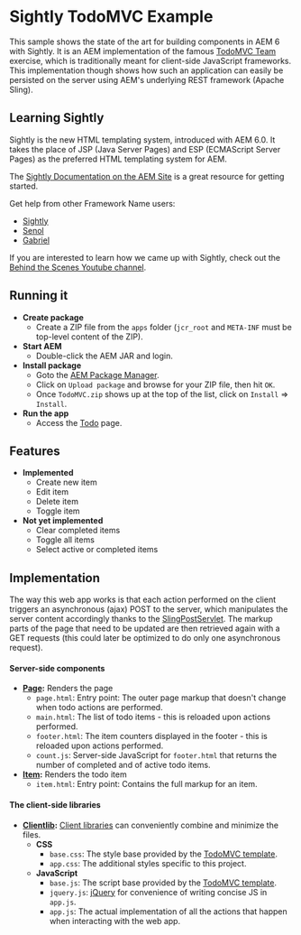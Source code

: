 # Sightly TodoMVC Example

This sample shows the state of the art for building components in AEM 6 with Sightly. It is an AEM implementation of the famous [TodoMVC Team](http://todomvc.com) exercise, which is traditionally meant for client-side JavaScript frameworks. This implementation though shows how such an application can easily be persisted on the server using AEM's underlying REST framework (Apache Sling).

## Learning Sightly

Sightly is the new HTML templating system, introduced with AEM 6.0. It takes the place of JSP (Java Server Pages) and ESP (ECMAScript Server Pages) as the preferred HTML templating system for AEM.

The [Sightly Documentation on the AEM Site](http://docs.adobe.com/docs/en/aem/6-0/develop/sightly.html) is a great resource for getting started.

Get help from other Framework Name users:

* [Sightly](https://twitter.com/sightlyio)
* [Senol](https://twitter.com/thelabertasch)
* [Gabriel](https://twitter.com/gabrielwalt)

If you are interested to learn how we came up with Sightly, check out the [Behind the Scenes Youtube channel](https://www.youtube.com/playlist?list=PLkBe8kbE_7-xeo5uNJVE4uZXRpOpCA0J8).

## Running it

* **Create package**
  * Create a ZIP file from the `apps` folder (`jcr_root` and `META-INF` must be top-level content of the ZIP).
* **Start AEM**
  * Double-click the AEM JAR and login.
* **Install package**
  * Goto the [AEM Package Manager](http://localhost:4502/crx/packmgr/index.jsp).
  * Click on `Upload package` and browse for your ZIP file, then hit `OK`.
  * Once `TodoMVC.zip` shows up at the top of the list, click on `Install` => `Install`.
* **Run the app**
  * Access the [Todo](http://localhost:4502/content/todo.html) page.

## Features

* **Implemented**
  * Create new item
  * Edit item
  * Delete item
  * Toggle item
* **Not yet implemented**
  * Clear completed items
  * Toggle all items
  * Select active or completed items

## Implementation

The way this web app works is that each action performed on the client triggers an asynchronous (ajax) POST to the server, which manipulates the server content accordingly thanks to the [SlingPostServlet](http://sling.apache.org/documentation/bundles/manipulating-content-the-slingpostservlet-servlets-post.html). The markup parts of the page that need to be updated are then retrieved again with a GET requests (this could later be optimized to do only one asynchronous request).

#### Server-side components
* **[Page](http://localhost:4502/crx/de/index.jsp#/apps/todo/components/page):** Renders the page
  * `page.html`: Entry point: The outer page markup that doesn't change when todo actions are performed.
  * `main.html`: The list of todo items - this is reloaded upon actions performed.
  * `footer.html`: The item counters displayed in the footer - this is reloaded upon actions performed.
  * `count.js`: Server-side JavaScript for `footer.html` that returns the number of completed and of active todo items.
* **[Item](http://localhost:4502/crx/de/index.jsp#/apps/todo/components/item):** Renders the todo item
  * `item.html`: Entry point: Contains the full markup for an item.

#### The client-side libraries
* **[Clientlib](http://localhost:4502/crx/de/index.jsp#/etc/designs/todo/clientlib):** [Client libraries](http://dev.day.com/docs/en/cq/current/developing/clientlibs.html) can conveniently combine and minimize the files.
  * **CSS**
    * `base.css`: The style base provided by the [TodoMVC template](https://github.com/tastejs/todomvc/tree/gh-pages/template).
    * `app.css`: The additional styles specific to this project.
  * **JavaScript**
    * `base.js`: The script base provided by the [TodoMVC template](https://github.com/tastejs/todomvc/tree/gh-pages/template).
    * `jquery.js`: [jQuery](http://jquery.com/) for convenience of writing concise JS in `app.js`.
    * `app.js`: The actual implementation of all the actions that happen when interacting with the web app.
